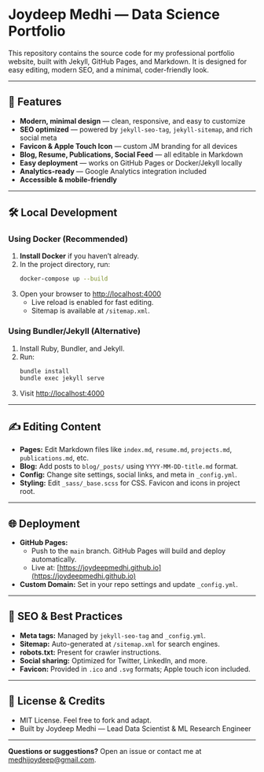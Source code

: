 # Joydeep Medhi — Data Science Portfolio

This repository contains the source code for my professional portfolio website, built with Jekyll, GitHub Pages, and Markdown. It is designed for easy editing, modern SEO, and a minimal, coder-friendly look.

---

## 🚀 Features
- **Modern, minimal design** — clean, responsive, and easy to customize
- **SEO optimized** — powered by `jekyll-seo-tag`, `jekyll-sitemap`, and rich social meta
- **Favicon & Apple Touch Icon** — custom JM branding for all devices
- **Blog, Resume, Publications, Social Feed** — all editable in Markdown
- **Easy deployment** — works on GitHub Pages or Docker/Jekyll locally
- **Analytics-ready** — Google Analytics integration included
- **Accessible & mobile-friendly**

---

## 🛠️ Local Development

### Using Docker (Recommended)
1. **Install Docker** if you haven’t already.
2. In the project directory, run:
   ```bash
   docker-compose up --build
   ```
3. Open your browser to [http://localhost:4000](http://localhost:4000)
   - Live reload is enabled for fast editing.
   - Sitemap is available at `/sitemap.xml`.

### Using Bundler/Jekyll (Alternative)
1. Install Ruby, Bundler, and Jekyll.
2. Run:
   ```bash
   bundle install
   bundle exec jekyll serve
   ```
3. Visit [http://localhost:4000](http://localhost:4000)

---

## ✍️ Editing Content
- **Pages:** Edit Markdown files like `index.md`, `resume.md`, `projects.md`, `publications.md`, etc.
- **Blog:** Add posts to `blog/_posts/` using `YYYY-MM-DD-title.md` format.
- **Config:** Change site settings, social links, and meta in `_config.yml`.
- **Styling:** Edit `_sass/_base.scss` for CSS. Favicon and icons in project root.

---

## 🌐 Deployment
- **GitHub Pages:**
  - Push to the `main` branch. GitHub Pages will build and deploy automatically.
  - Live at: [https://joydeepmedhi.github.io](https://joydeepmedhi.github.io)
- **Custom Domain:** Set in your repo settings and update `_config.yml`.

---

## 🧠 SEO & Best Practices
- **Meta tags:** Managed by `jekyll-seo-tag` and `_config.yml`.
- **Sitemap:** Auto-generated at `/sitemap.xml` for search engines.
- **robots.txt:** Present for crawler instructions.
- **Social sharing:** Optimized for Twitter, LinkedIn, and more.
- **Favicon:** Provided in `.ico` and `.svg` formats; Apple touch icon included.

---

## 📄 License & Credits
- MIT License. Feel free to fork and adapt.
- Built by Joydeep Medhi — Lead Data Scientist & ML Research Engineer

---

**Questions or suggestions?** Open an issue or contact me at [medhijoydeep@gmail.com](mailto:medhijoydeep@gmail.com).
